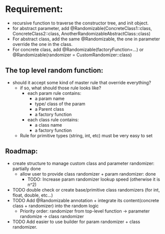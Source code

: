

# Requirement:
 - recursive function to traverse the constructor tree, and init object.
 - for abstract parameter, add @Randomizable(ConcreteClass1::class, ConcreteClass2::class, AnotherRandomizableAbstractClass::class)
 - For abstract class, add the same @Randomizable, the one in parameter override the one in the class.
 - For concrete class, add @Randomizable(factoryFunction=...) or @Randomizable(randomizer = CustomRandomizer::class)

## The top level random function:
- should it accept some kind of master rule that override everything?
     - if so, what should those rule looks like?
         - each param rule contains:
             - a param name
             - type/ class of the param
             - a Parent class
             - a factory function
         - each class rule contains:
             - a class name
             - a factory function
    - Rule for primitive types (string, int, etc) must be very easy to set         
    
## Roadmap:
- create structure to manage custom class and parameter randomizer: partially done
  - allow user to provide class randomizer + param randomizer: done
    - TODO: Increase param randomizer lookup speed (otherwise it is n^2)
- TODO double check or create base/primitive class randomizers (for int, float, double, etc...)
- TODO Add @Randomizable annotation + integrate its content(concrete class + randomizer) into the random logic
  - Priority order: randomizer from top-level function -> parameter randomize -> class randomizer
- TODO Add easier to use builder for param randomizer + class randomizer.

